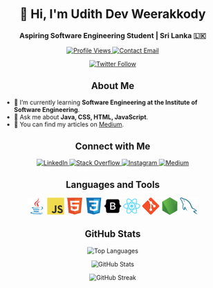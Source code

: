 <h1 align="center">👋 Hi, I'm Udith Dev Weerakkody</h1>
<h3 align="center">Aspiring Software Engineering Student | Sri Lanka 🇱🇰</h3>

<p align="center">
  <a href="https://github.com/udithdev">
    <img src="https://komarev.com/ghpvc/?username=udithdev&label=Profile%20views&color=0e75b6&style=flat" alt="Profile Views"/>
  </a>
  <a href="mailto:daveudithh@gmail.com">
    <img src="https://img.shields.io/badge/Contact-Email-blue" alt="Contact Email"/>
  </a>
</p>

<p align="center">
  <a href="https://twitter.com/" target="_blank">
    <img src="https://img.shields.io/twitter/follow/udithdev?style=social" alt="Twitter Follow"/>
  </a>
</p>

<h2 align="center">About Me</h2>

- 🌱 I’m currently learning **Software Engineering at the Institute of Software Engineering**.
- 💬 Ask me about **Java, CSS, HTML, JavaScript**.
- 📝 You can find my articles on [Medium](https://medium.com/@daveudith).

<h2 align="center">Connect with Me</h2>

<p align="center">
  <a href="https://linkedin.com/in/udithdev">
    <img src="https://img.icons8.com/color/48/000000/linkedin.png" alt="LinkedIn"/>
  </a>
  <a href="https://stackoverflow.com/users/udithdev">
    <img src="https://img.icons8.com/color/48/000000/stackoverflow.png" alt="Stack Overflow"/>
  </a>
  <a href="https://instagram.com/udith_dev">
    <img src="https://img.icons8.com/color/48/000000/instagram-new--v2.png" alt="Instagram"/>
  </a>
  <a href="https://medium.com/@daveudith">
    <img src="https://img.icons8.com/color/48/000000/medium-monogram.png" alt="Medium"/>
  </a>
</p>

<h2 align="center">Languages and Tools</h2>

<p align="center">
  <img src="https://raw.githubusercontent.com/devicons/devicon/master/icons/java/java-original.svg" alt="Java" width="40" height="40"/>
  <img src="https://raw.githubusercontent.com/devicons/devicon/master/icons/javascript/javascript-original.svg" alt="JavaScript" width="40" height="40"/>
  <img src="https://raw.githubusercontent.com/devicons/devicon/master/icons/html5/html5-original.svg" alt="HTML5" width="40" height="40"/>
  <img src="https://raw.githubusercontent.com/devicons/devicon/master/icons/css3/css3-original.svg" alt="CSS3" width="40" height="40"/>
  <img src="https://raw.githubusercontent.com/devicons/devicon/master/icons/bootstrap/bootstrap-plain.svg" alt="Bootstrap" width="40" height="40"/>
  <img src="https://raw.githubusercontent.com/devicons/devicon/master/icons/react/react-original.svg" alt="React" width="40" height="40"/>
  <img src="https://raw.githubusercontent.com/devicons/devicon/master/icons/git/git-original.svg" alt="Git" width="40" height="40"/>
  <img src="https://raw.githubusercontent.com/devicons/devicon/master/icons/nodejs/nodejs-original.svg" alt="Node.js" width="40" height="40"/>
  <img src="https://raw.githubusercontent.com/devicons/devicon/master/icons/mysql/mysql-original.svg" alt="MySQL" width="40" height="40"/>
</p>

<h2 align="center">GitHub Stats</h2>

<p align="center">
  <img src="https://github-readme-stats.vercel.app/api/top-langs/?username=udithdev&layout=compact&hide=html" alt="Top Languages"/>
</p>

<p align="center">
  <img src="https://github-readme-stats.vercel.app/api?username=udithdev&show_icons=true" alt="GitHub Stats"/>
</p>

<p align="center">
  <img src="https://github-readme-streak-stats.herokuapp.com/?user=udithdev" alt="GitHub Streak"/>
</p>
